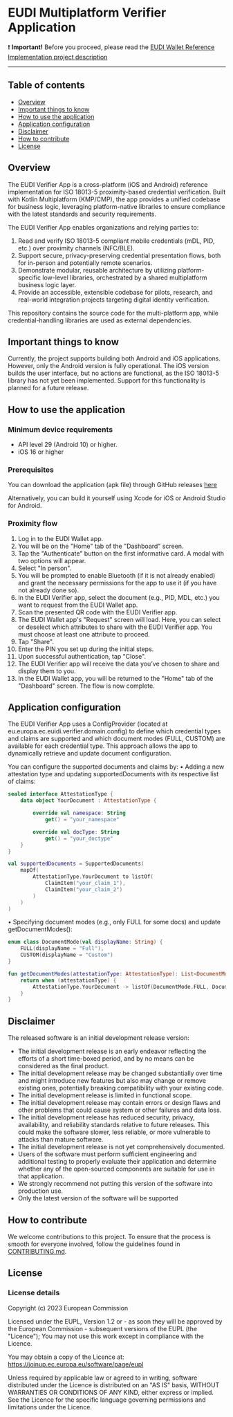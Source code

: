 # EUDI Multiplatform Verifier Application

:heavy_exclamation_mark: **Important!** Before you proceed, please read
the [EUDI Wallet Reference Implementation project description](https://github.com/eu-digital-identity-wallet/.github/blob/main/profile/reference-implementation.md)

----

## Table of contents

* [Overview](#overview)
* [Important things to know](#important-things-to-know)
* [How to use the application](#how-to-use-the-application)
* [Application configuration](#application-configuration)
* [Disclaimer](#disclaimer)
* [How to contribute](#how-to-contribute)
* [License](#license)

## Overview

The EUDI Verifier App is a cross-platform (iOS and Android) reference implementation for ISO 18013-5 proximity-based credential verification. Built with Kotlin Multiplatform (KMP/CMP), the app provides a unified codebase for business logic, leveraging platform-native libraries to ensure compliance with the latest standards and security requirements.

The EUDI Verifier App enables organizations and relying parties to:

1. Read and verify ISO 18013-5 compliant mobile credentials (mDL, PID, etc.) over proximity channels (NFC/BLE).
2. Support secure, privacy-preserving credential presentation flows, both for in-person and potentially remote scenarios.
3. Demonstrate modular, reusable architecture by utilizing platform-specific low-level libraries, orchestrated by a shared multiplatform business logic layer.
4. Provide an accessible, extensible codebase for pilots, research, and real-world integration projects targeting digital identity verification.

This repository contains the source code for the multi-platform app, while credential-handling libraries are used as external dependencies.

## Important things to know

Currently, the project supports building both Android and iOS applications. However, only the Android version is fully operational. The iOS version builds the user interface, but no actions are functional, as the ISO 18013-5 library has not yet been implemented. Support for this functionality is planned for a future release.

## How to use the application

### Minimum device requirements

- API level 29 (Android 10) or higher.
- iOS 16 or higher

### Prerequisites

You can download the application (apk file) through GitHub releases [here](https://github.com/eu-digital-identity-wallet/eudi-app-multiplatform-verifier-ui/releases)

Alternatively, you can build it yourself using Xcode for iOS or Android Studio for Android.

### Proximity flow

1. Log in to the EUDI Wallet app.
2. You will be on the "Home" tab of the "Dashboard" screen.
3. Tap the "Authenticate" button on the first informative card. A modal with two options will appear.
4. Select "In person".
5. You will be prompted to enable Bluetooth (if it is not already enabled) and grant the necessary permissions for the app to use it (if you have not already done so).
6. In the EUDI Verifier app, select the document (e.g., PID, MDL, etc.) you want to request from the EUDI Wallet app.
7. Scan the presented QR code with the EUDI Verifier app.
8. The EUDI Wallet app's "Request" screen will load. Here, you can select or deselect which attributes to share with the EUDI Verifier app. You must choose at least one attribute to proceed.
9. Tap "Share".
10. Enter the PIN you set up during the initial steps.
11. Upon successful authentication, tap "Close".
12. The EUDI Verifier app will receive the data you’ve chosen to share and display them to you.
13. In the EUDI Wallet app, you will be returned to the "Home" tab of the "Dashboard" screen. The flow is now complete.

## Application configuration

The EUDI Verifier App uses a ConfigProvider (located at eu.europa.ec.euidi.verifier.domain.config) to define which credential types and claims are supported and which document modes (FULL, CUSTOM) are available for each credential type.
This approach allows the app to dynamically retrieve and update document configuration.

You can configure the supported documents and claims by:
•	Adding a new attestation type and updating supportedDocuments with its respective list of claims:
```Kotlin
sealed interface AttestationType {
    data object YourDocument : AttestationType {

        override val namespace: String
            get() = "your_namespace"

        override val docType: String
            get() = "your_doctype"
    }
}

val supportedDocuments = SupportedDocuments(
    mapOf(
        AttestationType.YourDocument to listOf(
            ClaimItem("your_claim_1"),
            ClaimItem("your_claim_2")
        )
    )
)
```
•	Specifying document modes (e.g., only FULL for some docs) and update getDocumentModes():
```Kotlin
enum class DocumentMode(val displayName: String) {
    FULL(displayName = "Full"),
    CUSTOM(displayName = "Custom")
}

fun getDocumentModes(attestationType: AttestationType): List<DocumentMode> {
    return when (attestationType) {
        AttestationType.YourDocument -> listOf(DocumentMode.FULL, DocumentMode.CUSTOM)
    }
}
```

## Disclaimer

The released software is an initial development release version: 
-  The initial development release is an early endeavor reflecting the efforts of a short time-boxed period, and by no means can be considered as the final product.  
-  The initial development release may be changed substantially over time and might introduce new features but also may change or remove existing ones, potentially breaking compatibility with your existing code.
-  The initial development release is limited in functional scope.
-  The initial development release may contain errors or design flaws and other problems that could cause system or other failures and data loss.
-  The initial development release has reduced security, privacy, availability, and reliability standards relative to future releases. This could make the software slower, less reliable, or more vulnerable to attacks than mature software.
-  The initial development release is not yet comprehensively documented. 
-  Users of the software must perform sufficient engineering and additional testing to properly evaluate their application and determine whether any of the open-sourced components are suitable for use in that application.
-  We strongly recommend not putting this version of the software into production use.
-  Only the latest version of the software will be supported

## How to contribute

We welcome contributions to this project. To ensure that the process is smooth for everyone
involved, follow the guidelines found in [CONTRIBUTING.md](CONTRIBUTING.md).

## License

### License details

Copyright (c) 2023 European Commission

Licensed under the EUPL, Version 1.2 or - as soon they will be approved by the European
Commission - subsequent versions of the EUPL (the "Licence"); You may not use this work
except in compliance with the Licence.

You may obtain a copy of the Licence at:
https://joinup.ec.europa.eu/software/page/eupl

Unless required by applicable law or agreed to in writing, software distributed under 
the Licence is distributed on an "AS IS" basis, WITHOUT WARRANTIES OR CONDITIONS OF 
ANY KIND, either express or implied. See the Licence for the specific language 
governing permissions and limitations under the Licence.

